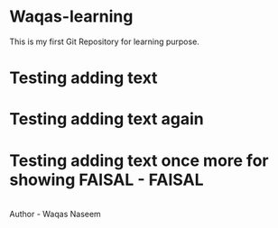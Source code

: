 # Waqas-learning
This is my first Git Repository for learning purpose. 
# Testing adding text
# Testing adding text again
# Testing adding text once more for showing FAISAL - FAISAL

<br>
Author - Waqas Naseem
